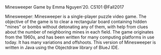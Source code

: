 Minesweeper Game by Emma Nguyen'20. CS101 @Fall2017

Minesweeper: Minesweeper is a single-player puzzle video game. The objective of the game is to clear a rectangular board containing hidden "mines" or bombs without detonating any of them, with help from clues about the number of neighboring mines in each field. The game originates from the 1960s, and has been written for many computing platforms in use today. It has many variations and offshoots. This version of Minesweeper is written in Java using the Objectdraw library of BlueJ IDE. 
